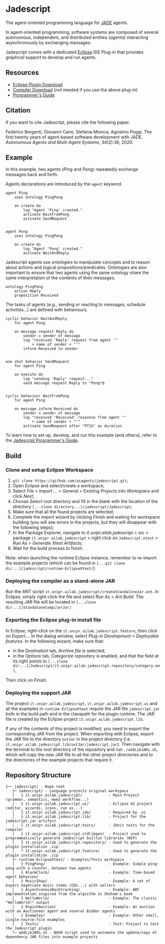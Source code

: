 # Jadescript

The agent-oriented programming language for [JADE](https://jade.tilab.com) agents.

In agent-oriented programming, software systems are composed of several autonomous, independent, and distributed entities (_agents_) interacting asynchronously by exchanging messages.

Jadescript comes with a dedicated [Eclipse](https://www.eclipse.org) IDE Plug-in that provides graphical support to develop and run agents.

## Resources
 * [Eclipse Plugin Download](https://github.com/aiagents/jadescript/releases/download/v1.0.20230227/Jadescript_v1.0.20230227.zip)
 * [Compiler Download](https://github.com/aiagents/jadescript/releases/download/v1.0.20230227/jadescriptc.jar) (not needed if you use the above plug-in)
 * [Programmer's Guide](https://github.com/aiagents/jadescript/releases/download/v1.0.20221015/JadescriptProgrammersGuide_v1.0.20221015.pdf)

## Citation
If you want to cite Jadescript, please cite the following paper:

Federico Bergenti, Giovanni Caire, Stefania Monica, Agostino Poggi. The first twenty years of agent-based software development with JADE. _Autonomous Agents and Multi-Agent Systems_, 34(2):36, 2020.

## Example
In this example, two agents (_Ping_ and _Pong_) repeatedly exchange messages back and forth.

Agents declarations are introduced by the `agent` keyword.

```
agent Ping
    uses ontology PingPong

    on create do
        log "Agent 'Ping' created."
        activate WaitFromPong
        activate SendRequest
    
    
agent Pong
    uses ontology PingPong

    on create do
        log "Agent 'Pong' created."
        activate WaitAndReply
```
Jadescript agents use _ontologies_ to manipulate concepts and to reason about actions and logical propositions/predicates. Ontologies are also important to ensure that two agents using the same ontology share the same interpretation of the contents of their messages.

```
ontology PingPong
    action Reply
    proposition Received
```
The tasks of agents (e.g., sending or reacting to messages, schedule activities...) are defined with behaviours.

```
cyclic behavior WaitAndReply 
    for agent Pong
    
    on message request Reply do
        sender = sender of message
        log "received 'Reply' request from agent '"  
            + name of sender + "'"
        inform Received to sender


one shot behavior SendRequest
    for agent Ping
    
    on execute do
        log "sending 'Reply' request..."
        send message request Reply to "Pong"@


cyclic behaviour WaitFromPong
    for agent Ping
    
    on message inform Received do
        sender = sender of message
        log "received 'Received' response from agent '" 
            + name of sender + "'"
        activate SendRequest after "PT1S" as duration
```

To learn how to set up, develop, and run this example (and others), refer to the [Jadescript Programmer's Guide](https://github.com/aiagents/jadescript/releases/download/v1.0.20221015/JadescriptProgrammersGuide_v1.0.20221015.pdf).

## Build
### Clone and setup Eclipse Workspace

1. `git clone https://github.com/aiagents/jadescript.git`;
2. Open Eclipse and select/create a workspace;
3. Select _File_ > _Import ..._ > _General_ > _Existing Projects into Workspace_  and click _Next_;
4. Choose _Select root directory_ and fill in the blank with the location of the directory `[...clone directory...]/jadescript/Jadescript`;
5. Make sure that all the found projects are selected;
6. Complete the import wizard by clicking _Finish_ and waiting for workspace building (you will see errors in the projects, but they will disappear with the following steps);
7. In the Package Explorer, navigate to _it.unipr.ailab.jadescript_ > _src_ > package `it.unipr.ailab.jadescript` > right click on `Jadescript.xtext` > _Run As_ > _Generate Xtext Artifacts_; 
8. Wait for the build process to finish.

Note: when launching the runtime Eclipse instance, remember to re-import the example projects (which can be found in `[...git clone dir...]/jadescript/runtime-EclipseXtext/`).

### Deploying the compiler as a stand-alone JAR
Run the ANT script `it.unipr.ailab.jadescript/createStandaloneJar.ant`. In Eclipse, simply right-click the file and select _Run As_ > _Ant Build_. The resulting JAR file will be located in `[...clone dir...]/StandaloneCompilerJar/`.

### Exporting the Eclipse plug-in install file
In Eclipse, right-click on the `it.unipr.ailab.jadescript.feature`, then click on _Export..._.
In the dialog window, select _Plug-in Development_ > _Deployable features_.
In the following wizard, make sure that:

* in the _Destination_ tab, _Archive file_ is selected;
* in the _Options_ tab, _Categorize repository_ is enabled, and that the field at its right points to `[...clone dir...]/Jadescript/it.unipr.ailab.jadescript.repository/category.xml`.

Then click on _Finish_.

### Deploying the support JAR
The project `it.unipr.ailab.jadescript`, `it.unipr.ailab.jadescript.ui` and all the examples in `runtime-EclipseXtext` require the JAR file `jadescript.jar` both in the build path and in the classpath for the plugin runtime. 
The JAR file is created by the Eclipse project `it.unipr.ailab.jadescript.lib`.

If any of the contents of this project is modified, you need to export the corresponding JAR from the project. 
When exporting with Eclipse, export the JAR file to the directory `outJar` in the project directory (i.e. `it.unipr.ailab.jadescript.lib/outJar/jadescript.jar`).
Then navigate with the terminal to the root directory of the repository and run `./addLibJARs.sh`, which will copy the new JAR file to all the other project directories and to the directories of the example projects that require it.

## Repository Structure

```
├── jadescript/ - Repo root
   ├─ Jadescript/ - Language projects original workspace
   │   ├ it.unipr.ailab.jadescript/            - Main Project (grammar, semantics, mwe2 workflow...)
   │   ├ it.unipr.ailab.jadescript.ui/         - Eclipse UI project (editor, wizards, icons, run as...)
   │   ├ it.unipr.ailab.jadescript.ide/        - Required by .ui
   │   ├ it.unipr.ailab.jadescript.lib/        - Project for the jadescript.jar artifact
   │   ├ it.unipr.ailab.jadescript.tests/      - JUnit tests for the compiler
   │   ├ it.unipr.ailab.jadescript.stdlibgen/  - Project used to programmatically generate Jadescript builtin libraries (WIP)
   │   ├ it.unipr.ailab.jadescript.repository/ - Used to generate the plugin installation .zip
   │   └ it.unipr.ailab.jadescript.feature/    - Used to generate the plugin installation .zip 
   ├─ runtime-EclipseXtext/ - Examples/Tests workspace
   │   ├ PingPong/                             - Example: Simple ping-pong with a counter, between two agents
   │   ├ AlarmClock/                           - Example: Time-based agent behaviour
   │   ├ MusicShop/                            - Example: A set of buyers negotiate music items (CDs...) with sellers
   │   ├ AsynchronousBacktracking/             - Example: ABT implementation inspired from the algoithm in Shoham's book
   │   ├ HelloWorld/                           - Example: The classic "HelloWorld!" output
   │   ├ EngishAuction/                        - Example: An auction with an Auctioneer agent and several Bidder agents
   │   ├ Examples/                             - Example: Other small, single-source-file examples
   │   ├ Tests/                                - Test: Project to test the Jadescript plugin
   └─ addLibJARs.sh - BASH script used to automate the update/copy of dependency JAR files into example projects
	
```
